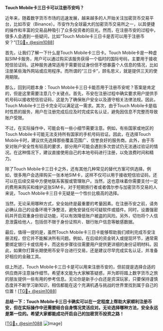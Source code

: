 **Touch Mobile卡三日卡可以注册币安吗？**

近年来，随着数字货币市场的迅速发展，越来越多的人开始关注加密货币交易平台，比如币安（Binance）。币安作为全球最大的加密货币交易所之一，以其便捷的操作和丰富的交易品种吸引了众多投资者的目光。然而，在注册币安的过程中，很多人会遇到一些疑问，比如“Touch Mobile卡三日卡是否可以用于注册币安？”[[TG💪+ @esim1088](https://t.me/s/esim1088)]

首先，让我们了解一下什么是Touch Mobile卡三日卡。Touch Mobile卡是一种虚拟SIM卡服务，用户可以通过购买该服务获得一个临时的国际号码，主要用于接收短信验证码。这种服务通常适用于需要验证身份但不想暴露个人信息的情况，比如注册某些海外网站或应用程序。而所谓的“三日卡”，顾名思义，就是提供三天的使用期限。

那么，回到问题本身：Touch Mobile卡三日卡能否用于注册币安呢？答案是肯定的，但是这里需要注意几个关键点。首先，币安在注册过程中确实要求用户提供手机号码以接收短信验证码，这是为了确保账户安全以及遵守相关法律法规。因此，Touch Mobile卡三日卡完全可以满足这一需求。其次，由于Touch Mobile卡是临时性质的服务，用户在注册完成后应及时完成实名认证，避免因信息不完整而导致账户受限。

不过，在实际操作中，可能会有一些小细节需要注意。例如，有些国家或地区的Touch Mobile卡可能无法支持所有国家的手机号码验证。因此，在选择Touch Mobile卡时，建议优先选择那些覆盖范围广、信誉良好的服务商。此外，由于币安对账户安全性有较高的要求，部分用户可能会遇到多次尝试仍无法通过验证的情况。在这种情况下，建议直接使用自己的本地号码进行注册，以免浪费时间和精力。

除了Touch Mobile卡三日卡之外，还有其他几种常见的替代方案可供选择。例如，很多用户会选择购买一张本地SIM卡，这样不仅可以用于接收短信验证码，还可以在后续交易中方便地联系客服或管理账户。当然，这也意味着你需要支付一定的费用来购买和维护这张SIM卡。对于短期旅行者或者偶尔参与加密货币交易的人来说，Touch Mobile卡三日卡无疑是一个性价比极高的选择。

当然，无论采用哪种方式，安全始终是最重要的考量因素。在注册币安之前，请务必确认自己的设备环境干净整洁，避免安装任何可疑软件或插件。同时，设置强密码并开启双重身份验证功能，可以有效降低账户被盗的风险。另外，切勿将个人信息泄露给他人，包括但不限于身份证照片、银行账户信息等敏感数据。

最后，值得一提的是，虽然Touch Mobile卡三日卡能够帮助我们顺利完成币安注册流程，但它并不能解决所有问题。例如，在后续的资金转入或提现环节，通常需要绑定银行卡或信用卡，而这些步骤往往需要用户提供更详细的身份证明材料。因此，如果你打算长期使用币安平台进行交易，还是建议尽早完成实名认证，并准备好相应的金融工具。

综上所述，Touch Mobile卡三日卡是可以用来注册币安的，但前提是选择合适的供应商并注意操作细节。希望本文能为大家解答疑惑，并为即将踏上数字货币之旅的朋友提供一些有用的参考信息。无论你是新手小白还是资深玩家，只要保持谨慎态度并不断学习新知识，相信都能在这个充满机遇与挑战的世界里找到属于自己的位置！[[TG💪+ @esim1088](https://t.me/s/esim1088)]

**总结一下：Touch Mobile卡三日卡确实可以在一定程度上帮助大家顺利注册币安，但在实际操作中还需要结合自身情况灵活应对。无论选择哪种方法，安全永远是第一位的。希望大家都能成功开启自己的加密货币投资之路！**

[[TG💪+ @esim1088](https://t.me/s/esim1088) ![Image](https://i.postimg.cc/4NQfJmqS/Snipaste-2025-05-13-00-14-12.png)]